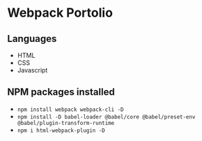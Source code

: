 # Webpack Portolio

## Languages
- HTML
- CSS
- Javascript

## NPM packages installed
- `npm install webpack webpack-cli -D`
- `npm install -D babel-loader @babel/core @babel/preset-env @babel/plugin-transform-runtime`
- `npm i html-webpack-plugin -D`
